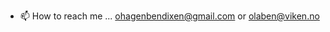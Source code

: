
- 📫 How to reach me ... ohagenbendixen@gmail.com or olaben@viken.no

<!---
Olahben/Olahben is a ✨ special ✨ repository because its `README.md` (this file) appears on your GitHub profile.
You can click the Preview link to take a look at your changes.
--->
